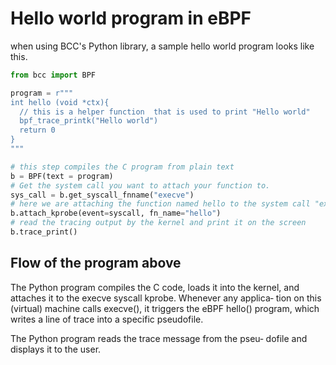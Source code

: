 # Hello world program in eBPF

when using BCC's Python library, a sample hello world program looks like this.

```Python
from bcc import BPF

program = r"""
int hello (void *ctx){
  // this is a helper function  that is used to print "Hello world"
  bpf_trace_printk("Hello world")
  return 0
}
"""

# this step compiles the C program from plain text
b = BPF(text = program)
# Get the system call you want to attach your function to.
sys_call = b.get_syscall_fnname("execve")
# here we are attaching the function named hello to the system call "execve" using kprobe.
b.attach_kprobe(event=syscall, fn_name="hello")
# read the tracing output by the kernel and print it on the screen
b.trace_print()
```

## Flow of the program above

The Python program compiles the C code, loads it into the kernel, and attaches it to the execve syscall kprobe. Whenever any applica‐ tion on this (virtual) machine calls execve(), it triggers the eBPF hello() program, which writes a line of trace into a specific pseudofile.

The Python program reads the trace message from the pseu‐ dofile and displays it to the user.
